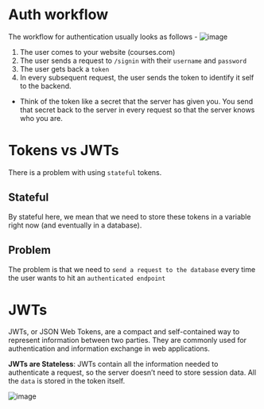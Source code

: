 # Auth workflow

The workflow for authentication usually looks as follows -
![image](https://github.com/user-attachments/assets/e4c064d5-aa00-42a6-9ec6-d0c20a378a85)


1. The user comes to your website (courses.com)
2. The user sends a request to `/signin` with their `username` and `password`
3. The user gets back a `token`
4. In every subsequent request, the user sends the token to identify it self to the backend.
   
 - Think of the token like a secret that the server has given you. You send that secret back to the server in every
   request so that the server knows who you are.

   

# Tokens vs JWTs

There is a problem with using `stateful` tokens.

## Stateful

By stateful here, we mean that we need to store these tokens in a variable right now (and eventually in a database). 

## Problem

The problem is that we need to `send a request to the database` every time the user wants to hit an `authenticated endpoint`


# JWTs

JWTs, or JSON Web Tokens, are a compact and self-contained way to represent information between two parties. They are commonly used for authentication and information exchange in web applications.

**JWTs are Stateless**: JWTs contain all the information needed to authenticate a request, so the server doesn’t need to store session data. All the `data` is stored in the token itself.

![image](https://github.com/user-attachments/assets/7520032a-c80f-4344-8e5a-11e57dd22c0f)
